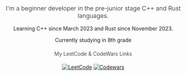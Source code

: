 <h3 align="center" style="font-weight: 300;"><em2>I'm a beginner developer in the pre-junior stage C++ and Rust languages.</em2></h3>

<section>
  <p align="center">Learning C++ since March 2023 and Rust since November 2023.</p>
  <p align="center">Currently studying in 8th grade</p>
</section>

<div align="center">
  <h4 style="font-weight: 300;"><em1>My LeetCode & CodeWars Links</em1></h4>
  <p align="center">
    <a href="https://www.leetcode.com/marktyrkba/"><img src="https://img.shields.io/badge/LeetCode-000000?style=for-the-badge&logo=LeetCode&logoColor=#d16c06" alt="LeetCode"></a>
    <a href="https://www.codewars.com/users/marktyrkba"><img src="https://img.shields.io/badge/Codewars-B1361E?style=for-the-badge&logo=codewars&logoColor=grey" alt="Codewars"></a>
  </p>
</div>

